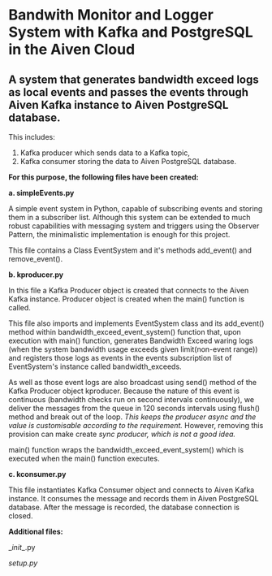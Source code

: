 # Bandwith Monitor and Logger System with Kafka and PostgreSQL in the Aiven Cloud

## A system that generates bandwidth exceed logs as local events and passes the events through Aiven Kafka instance to Aiven PostgreSQL database. 

This includes:
1. Kafka producer which sends data to a Kafka topic,
2. Kafka consumer storing the data to Aiven PostgreSQL database.

**For this purpose, the following files have been created:**

**a. simpleEvents.py**

A simple event system in Python, capable of subscribing events and storing them in a subscriber list.
Although this system can be extended to much robust capabilities with messaging system and triggers using 
the Observer Pattern, the minimalistic implementation is enough for this project.

This file contains a Class EventSystem and it's methods add_event() and remove_event().


**b. kproducer.py**

In this file a Kafka Producer object is created that connects to the Aiven Kafka instance.
Producer object is created when the main() function is called.
 
This file also imports and implements EventSystem class and its add_event() method within 
bandwidth_exceed_event_system() function that, upon execution with main() function, generates 
Bandwidth Exceed waring logs (when the system bandwidth usage exceeds given limit(non-event range))
and registers those logs as events in the events subscription list of EventSystem's instance called 
bandwidth_exceeds. 

As well as those event logs are also broadcast using send() method of the Kafka Producer object kproducer.
Because the nature of this event is continuous (bandwidth checks run on second intervals continuously),
we deliver the messages from the queue in 120 seconds intervals using flush() method and break out of the loop. 
_This keeps the producer async and the value is customisable according to the requirement._
However, removing this provision can make create _sync producer, which is not a good idea._
 
main() function wraps the bandwidth_exceed_event_system() which is executed when the main() function executes.

**c. kconsumer.py**

This file instantiates Kafka Consumer object and connects to Aiven Kafka instance.
It consumes the message and records them in Aiven PostgreSQL database.
After the message is recorded, the database connection is closed.




**Additional files:**

\__init__.py

*setup.py*


